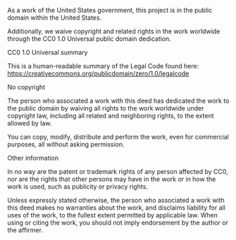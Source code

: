 As a work of the United States government, this project is in the public domain within the United States.

Additionally, we waive copyright and related rights in the work worldwide through the CC0 1.0 Universal public domain dedication.

CC0 1.0 Universal summary

This is a human-readable summary of the Legal Code found here: https://creativecommons.org/publicdomain/zero/1.0/legalcode

No copyright

The person who associated a work with this deed has dedicated the work to the public domain by waiving all rights to the work worldwide under copyright law, including all related and neighboring rights, to the extent allowed by law.

You can copy, modify, distribute and perform the work, even for commercial purposes, all without asking permission.

Other information

In no way are the patent or trademark rights of any person affected by CC0, nor are the rights that other persons may have in the work or in how the work is used, such as publicity or privacy rights.

Unless expressly stated otherwise, the person who associated a work with this deed makes no warranties about the work, and disclaims liability for all uses of the work, to the fullest extent permitted by applicable law. When using or citing the work, you should not imply endorsement by the author or the affirmer.
